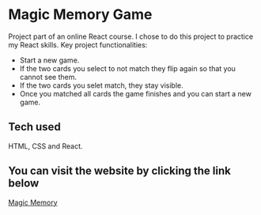 # Magic Memory Game

Project part of an online React course. I chose to do this project to practice my React skills. Key project functionalities:

  - Start a new game.
  - If the two cards you select to not match they flip again so that you cannot see them.
  - If the two cards you selet match, they stay visible.
  - Once you matched all cards the game finishes and you can start a new game.

## Tech used

HTML, CSS and React.

## You can visit the website by clicking the link below

[Magic Memory](https://magic-memory-cardgame.netlify.app)
